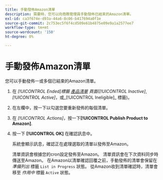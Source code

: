 ```yaml
---
title: 手動發佈Amazon清單
description: 需要時，您可以向商務管理員手動發佈已結束的Amazon清單。
exl-id: ca3f674e-d93a-44a6-8c06-b417694a0f1e
source-git-commit: 2c753ec5f6f4cd509e61b4875e09e9a1a2577ee7
workflow-type: tm+mt
source-wordcount: '150'
ht-degree: 0%

---
```


# 手動發佈Amazon清單

您可以手動發佈一或多個已結束的Amazon清單。

1. 在 _[!UICONTROL Ended]_標籤 [產品清單](./managing-product-listings.md) 頁面(_[!UICONTROL Inactive]_, _[!UICONTROL Active]_，或_[!UICONTROL Ineligible]_ 標籤)。

1. 在左欄中，按一下以勾選您要重新發佈的每個清單。

1. 在 _[!UICONTROL Actions]_，按一下&#x200B;**[!UICONTROL Publish Product to Amazon]**.

1. 按一下 **[!UICONTROL OK]** 在確認訊息中。

   系統會顯示訊息，確認正在處理選取的清單以發佈至Amazon。

   清單資訊會根據您的cron設定發佈至Amazon。 清單資訊會在下次資料同步時傳送至Amazon。 在Amazon以清單確認回覆之前，手動發佈的清單會保留在 _準備列出_ 標籤 `List in Progress` 狀態。 從Amazon收到清單確認時，清單會移至 _作用中_ 標籤 `Active` 狀態。
